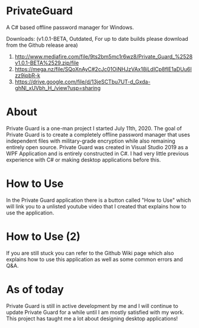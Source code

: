 # PrivateGuard
 A C# based offline password manager for Windows.
 
 Downloads: (v1.0.1-BETA, Outdated, For up to date builds please download from the Github release area)
 1. http://www.mediafire.com/file/9ts2bm5mc1r6wz8/Private_Guard_%2528v1.0.1-BETA%2529.zip/file
 2. https://mega.nz/file/SQoXnAyC#2cJc01OiNHJzVAx18iLdICp8fIE1aDUu6Izz9ipbR-k
 3. https://drive.google.com/file/d/13jeSCTbu7UT-d_Gxda-ghNl_xUVbh_H_/view?usp=sharing
 
# About
Private Guard is a one-man project I started July 11th, 2020.
The goal of Private Guard is to create a completely offline password manager that uses independent files with military-grade encryption while also remaining entirely open source.
Private Guard was created in Visual Studio 2019 as a WPF Application and is entirely constructed in C#.
I had very little previous experience with C# or making desktop applications before this.
# How to Use
In the Private Guard application there is a button called "How to Use" which will link you to a unlisted youtube video that I created that explains how to use the application.
# How to Use (2)
If you are still stuck you can refer to the Github Wiki page which also explains how to use this application as well as some common errors and Q&A.
# As of today
Private Guard is still in active development by me and I will continue to update Private Guard for a while until I am mostly satisfied with my work. This project has taught me a lot about designing desktop applications!
